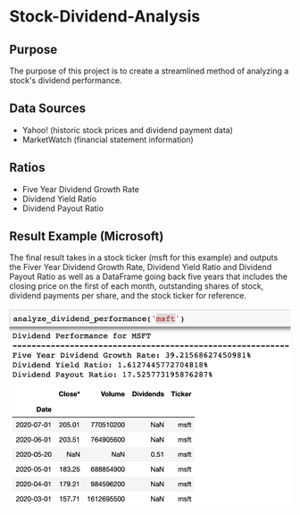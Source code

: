 # Stock-Dividend-Analysis
## Purpose
The purpose of this project is to create a streamlined method of analyzing a stock's dividend performance. 
## Data Sources
- Yahoo! (historic stock prices and dividend payment data)
- MarketWatch (financial statement information)
## Ratios 
- Five Year Dividend Growth Rate
- Dividend Yield Ratio
- Dividend Payout Ratio
## Result Example (Microsoft)
The final result takes in a stock ticker (msft for this example) and outputs the Fiver Year Dividend Growth Rate, Dividend Yield Ratio and Dividend Payout Ratio as well as a DataFrame going back five years that includes the closing price on the first of each month, outstanding shares of stock, dividend payments per share, and the stock ticker for reference. <br />
<br />
![Screenshot](dividend_analysis_result.png)
